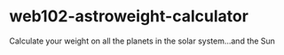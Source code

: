 # web102-astroweight-calculator
Calculate your weight on all the planets in the solar system...and the Sun
